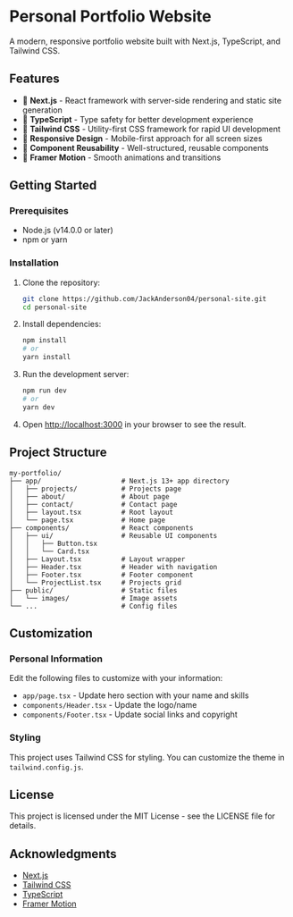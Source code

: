 # Personal Portfolio Website

A modern, responsive portfolio website built with Next.js, TypeScript, and Tailwind CSS.

## Features

- 🚀 **Next.js** - React framework with server-side rendering and static site generation
- 📝 **TypeScript** - Type safety for better development experience
- 🎨 **Tailwind CSS** - Utility-first CSS framework for rapid UI development
- 📱 **Responsive Design** - Mobile-first approach for all screen sizes
- 🧩 **Component Reusability** - Well-structured, reusable components
- 🔄 **Framer Motion** - Smooth animations and transitions

## Getting Started

### Prerequisites

- Node.js (v14.0.0 or later)
- npm or yarn

### Installation

1. Clone the repository:
   ```bash
   git clone https://github.com/JackAnderson04/personal-site.git
   cd personal-site
   ```

2. Install dependencies:
   ```bash
   npm install
   # or
   yarn install
   ```

3. Run the development server:
   ```bash
   npm run dev
   # or
   yarn dev
   ```

4. Open [http://localhost:3000](http://localhost:3000) in your browser to see the result.

## Project Structure

```
my-portfolio/
├── app/                    # Next.js 13+ app directory
│   ├── projects/           # Projects page
│   ├── about/              # About page
│   ├── contact/            # Contact page
│   ├── layout.tsx          # Root layout
│   └── page.tsx            # Home page
├── components/             # React components
│   ├── ui/                 # Reusable UI components
│   │   ├── Button.tsx
│   │   └── Card.tsx
│   ├── Layout.tsx          # Layout wrapper
│   ├── Header.tsx          # Header with navigation
│   ├── Footer.tsx          # Footer component
│   └── ProjectList.tsx     # Projects grid
├── public/                 # Static files
│   └── images/             # Image assets
└── ...                     # Config files
```

## Customization

### Personal Information

Edit the following files to customize with your information:

- `app/page.tsx` - Update hero section with your name and skills
- `components/Header.tsx` - Update the logo/name
- `components/Footer.tsx` - Update social links and copyright

### Styling

This project uses Tailwind CSS for styling. You can customize the theme in `tailwind.config.js`.


## License

This project is licensed under the MIT License - see the LICENSE file for details.

## Acknowledgments

- [Next.js](https://nextjs.org/)
- [Tailwind CSS](https://tailwindcss.com/)
- [TypeScript](https://www.typescriptlang.org/)
- [Framer Motion](https://www.framer.com/motion/)